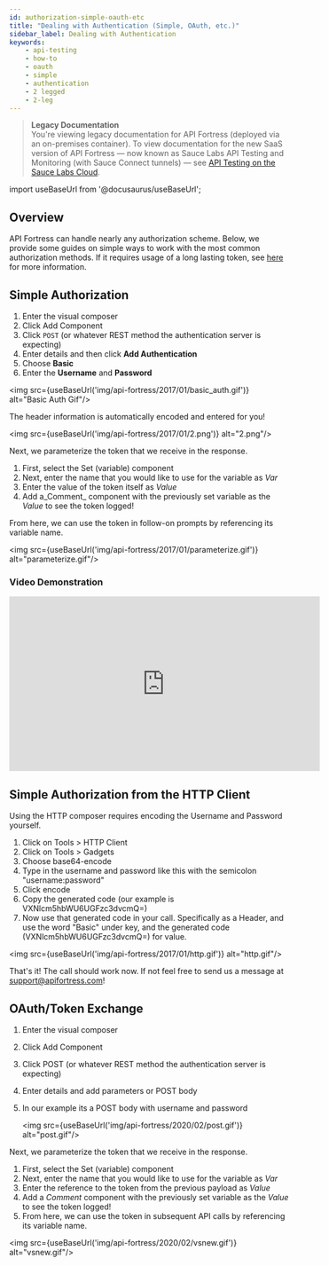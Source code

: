 ```yaml
---
id: authorization-simple-oauth-etc
title: "Dealing with Authentication (Simple, OAuth, etc.)"
sidebar_label: Dealing with Authentication
keywords:
    - api-testing
    - how-to
    - oauth
    - simple
    - authentication
    - 2 legged
    - 2-leg
---
```


>**Legacy Documentation**<br/>You're viewing legacy documentation for API Fortress (deployed via an on-premises container). To view documentation for the new SaaS version of API Fortress &#8212; now known as Sauce Labs API Testing and Monitoring (with Sauce Connect tunnels) &#8212; see [API Testing on the Sauce Labs Cloud](/api-testing/).

import useBaseUrl from '@docusaurus/useBaseUrl';

## Overview

API Fortress can handle nearly any authorization scheme. Below, we provide some guides on simple ways to work with the most common authorization methods. If it requires usage of a long lasting token, see [here](https://apifortress.com/doc/using-long-lasting-tokens/) for more information.

## Simple Authorization

1. Enter the visual composer
2. Click Add Component
3. Click `POST` (or whatever REST method the authentication server is expecting)
4. Enter details and then click __Add Authentication__
5. Choose __Basic__
6. Enter the __Username__ and __Password__

<img src={useBaseUrl('img/api-fortress/2017/01/basic_auth.gif')} alt="Basic Auth Gif"/>

The header information is automatically encoded and entered for you!

<img src={useBaseUrl('img/api-fortress/2017/01/2.png')} alt="2.png"/>

Next, we parameterize the token that we receive in the response.

1. First, select the Set (variable) component
2. Next, enter the name that you would like to use for the variable as _Var_
3. Enter the value of the token itself as _Value_
4. Add a_Comment_ component with the previously set variable as the _Value_ to see the token logged!

From here, we can use the token in follow-on prompts by referencing its variable name.

<img src={useBaseUrl('img/api-fortress/2017/01/parameterize.gif')} alt="parameterize.gif"/>

### Video Demonstration

<iframe width="560" height="315" src="https://www.youtube.com/embed/5mCuYqkhuKo" frameborder="0" allow="accelerometer; autoplay; clipboard-write; encrypted-media; gyroscope; picture-in-picture" allowfullscreen></iframe>

## Simple Authorization from the HTTP Client

Using the HTTP composer requires encoding the Username and Password yourself.

1. Click on Tools > HTTP Client
2. Click on Tools > Gadgets
3. Choose base64-encode
4. Type in the username and password like this with the semicolon "username:password"
5. Click encode
6. Copy the generated code (our example is VXNlcm5hbWU6UGFzc3dvcmQ=)
7. Now use that generated code in your call. Specifically as a Header, and use the word "Basic" under key, and the generated code (VXNlcm5hbWU6UGFzc3dvcmQ=) for value.

<img src={useBaseUrl('img/api-fortress/2017/01/http.gif')} alt="http.gif"/>

That's it! The call should work now. If not feel free to send us a message at support@apifortress.com!

## OAuth/Token Exchange

1. Enter the visual composer
2. Click Add Component
3. Click POST (or whatever REST method the authentication server is expecting)
4. Enter details and add parameters or POST body
5. In our example its a POST body with username and password  

    <img src={useBaseUrl('img/api-fortress/2020/02/post.gif')} alt="post.gif"/>


Next, we parameterize the token that we receive in the response.

1. First, select the Set (variable) component
2. Next, enter the name that you would like to use for the variable as _Var_
3. Enter the reference to the token from the previous payload as _Value_
4. Add a _Comment_ component with the previously set variable as the _Value_ to see the token logged!
5. From here, we can use the token in subsequent API calls by referencing its variable name.

<img src={useBaseUrl('img/api-fortress/2020/02/vsnew.gif')} alt="vsnew.gif"/>

